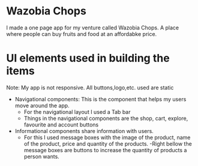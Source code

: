 # Wazobia Chops 
I made a one page app for my venture called Wazobia Chops. A place where people can buy fruits and food at an affordabke price. 

# UI elements used in building the items 
Note: My app is not responsive. All buttons,logo,etc. used are static
- Navigational components: This is the component that helps my users move around the app.
  - For the navigational layout I used a Tab bar
  - Things in the navigational components are the shop, cart, explore, favourite and account buttons
- Informational components share information with users.
  - For this I used message boxes with the image of the product, name of the product, price and quantity of the products. 
  -Right bellow the message boxes are buttons to increase the quantity of products a person wants. 
